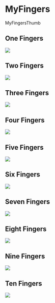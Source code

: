 # MyFingers
MyFingersThumb

## One Fingers
<img src="igm/fingers one.jpg" />

## Two Fingers
<img src="igm/fingers two.jpg" />

## Three Fingers
<img src="igm/fingers three.jpg" />

## Four Fingers
<img src="igm/fingers four.jpg" />

## Five Fingers
<img src="igm/fingers five.jpg" />

## Six Fingers
<img src="igm/fingers Six.jpg" />

## Seven Fingers
<img src="igm/fingers Seven.jpg" />

## Eight Fingers
<img src="igm/fingers Eight.jpg" />

## Nine Fingers
<img src="igm/fingers nine.jpg" />

## Ten Fingers
<img src="igm/61jGnBa2bgL.jpg" />
